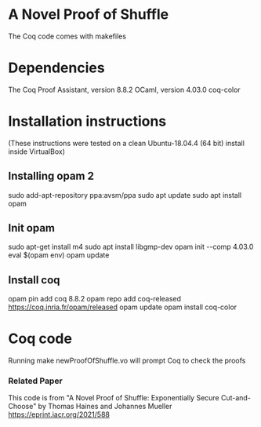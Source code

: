 # A Novel Proof of Shuffle
The Coq code comes with makefiles 
# Dependencies 
The Coq Proof Assistant, version 8.8.2
OCaml, version 4.03.0
coq-color
# Installation instructions
(These instructions were tested on a clean Ubuntu-18.04.4 (64 bit) install inside VirtualBox)
## Installing opam 2
sudo add-apt-repository ppa:avsm/ppa
sudo apt update
sudo apt install opam
## Init opam
sudo apt-get install m4
sudo apt install libgmp-dev
opam init --comp 4.03.0
eval $(opam env)
opam update
## Install coq
opam pin add coq 8.8.2
opam repo add coq-released https://coq.inria.fr/opam/released
opam update
opam install coq-color
# Coq code
Running make newProofOfShuffle.vo will prompt Coq to check the proofs
### Related Paper
This code is from "A Novel Proof of Shuffle: Exponentially Secure Cut-and-Choose"
by Thomas Haines and Johannes Mueller https://eprint.iacr.org/2021/588
